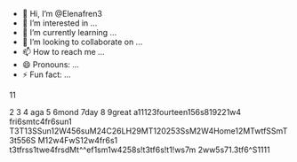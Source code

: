 - 👋 Hi, I’m @Elenafren3
- 👀 I’m interested in ...
- 🌱 I’m currently learning ...
- 💞️ I’m looking to collaborate on ...
- 📫 How to reach me ...
- 😄 Pronouns: ...
- ⚡ Fun fact: ...

<!---
Elenafren3/Elenafren3 is a ✨ special ✨ repository because its `README.md` (this file) appears on your GitHub profile.
You can click the Preview link to take a look at your changes.
--->11
2
3
4
aga
5
6mond
7day
8
9great
a11123fourteen156s819221w4
fri6smtс4fr6sun1
T3T13SSun12W456suM24C26LH29MT120253SsM2W4Home12MTwtfSSmT3t556S
M12w4FwS12w4fr6s1
t3tfrss1twe4frsdMt^^еf1sm1w4258s!t3tf6s!t1!ws7m
2ww5s71.3tf6^S1111
